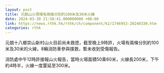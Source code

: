 ```yaml
---
layout: post
title: 元朗山火現場有兩條分別約100米及30米火線
date: 2024-03-30 21:50:41.000000000 +08:00
link: https://news.rthk.hk/rthk/ch/component/k2/1746953-20240330.htm
categories: rthk
---
```


元朗十八鄉崇山新村山火目前尚未救熄，截至晚上9時許，火場有兩條分別約100米及30米的火線，8輛消防車參與撲救，暫未收到受傷報告。

消防處中午12時許接報山火報告，當時火場面積50乘60米，火線長200米，下午約4時半，火線一度蔓延至300米。
